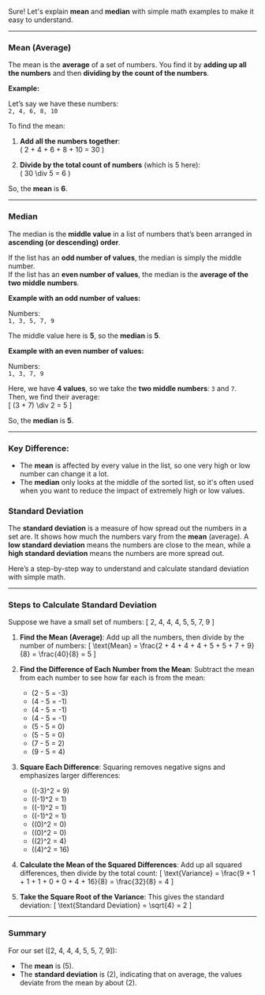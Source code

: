 Sure! Let's explain **mean** and **median** with simple math examples to make it easy to understand.

---

### **Mean (Average)**

The mean is the **average** of a set of numbers. You find it by **adding up all the numbers** and then **dividing by the count of the numbers**.

**Example:**

Let’s say we have these numbers:  
`2, 4, 6, 8, 10`

To find the mean:
1. **Add all the numbers together**:  
   \( 2 + 4 + 6 + 8 + 10 = 30 \)
   
2. **Divide by the total count of numbers** (which is 5 here):  
   \( 30 \div 5 = 6 \)

So, the **mean** is **6**.

---

### **Median**

The median is the **middle value** in a list of numbers that’s been arranged in **ascending (or descending) order**. 

If the list has an **odd number of values**, the median is simply the middle number.  
If the list has an **even number of values**, the median is the **average of the two middle numbers**.

**Example with an odd number of values:**

Numbers:  
`1, 3, 5, 7, 9`

The middle value here is **5**, so the **median** is **5**.

**Example with an even number of values:**

Numbers:  
`1, 3, 7, 9`

Here, we have **4 values**, so we take the **two middle numbers**: `3` and `7`.  
Then, we find their average:  
\[
(3 + 7) \div 2 = 5
\]

So, the **median** is **5**.

---

### **Key Difference**:

- The **mean** is affected by every value in the list, so one very high or low number can change it a lot.
- The **median** only looks at the middle of the sorted list, so it's often used when you want to reduce the impact of extremely high or low values.


### **Standard Deviation**

The **standard deviation** is a measure of how spread out the numbers in a set are. It shows how much the numbers vary from the **mean** (average). A **low standard deviation** means the numbers are close to the mean, while a **high standard deviation** means the numbers are more spread out.

Here’s a step-by-step way to understand and calculate standard deviation with simple math.

---

### Steps to Calculate Standard Deviation

Suppose we have a small set of numbers:
\[ 2, 4, 4, 4, 5, 5, 7, 9 \]

1. **Find the Mean (Average)**:
   Add up all the numbers, then divide by the number of numbers:
   \[
   \text{Mean} = \frac{2 + 4 + 4 + 4 + 5 + 5 + 7 + 9}{8} = \frac{40}{8} = 5
   \]

2. **Find the Difference of Each Number from the Mean**:
   Subtract the mean from each number to see how far each is from the mean:
   - \(2 - 5 = -3\)
   - \(4 - 5 = -1\)
   - \(4 - 5 = -1\)
   - \(4 - 5 = -1\)
   - \(5 - 5 = 0\)
   - \(5 - 5 = 0\)
   - \(7 - 5 = 2\)
   - \(9 - 5 = 4\)

3. **Square Each Difference**:
   Squaring removes negative signs and emphasizes larger differences:
   - \((-3)^2 = 9\)
   - \((-1)^2 = 1\)
   - \((-1)^2 = 1\)
   - \((-1)^2 = 1\)
   - \((0)^2 = 0\)
   - \((0)^2 = 0\)
   - \((2)^2 = 4\)
   - \((4)^2 = 16\)

4. **Calculate the Mean of the Squared Differences**:
   Add up all squared differences, then divide by the total count:
   \[
   \text{Variance} = \frac{9 + 1 + 1 + 1 + 0 + 0 + 4 + 16}{8} = \frac{32}{8} = 4
   \]

5. **Take the Square Root of the Variance**:
   This gives the standard deviation:
   \[
   \text{Standard Deviation} = \sqrt{4} = 2
   \]

---

### Summary

For our set \([2, 4, 4, 4, 5, 5, 7, 9]\):
- The **mean** is \(5\).
- The **standard deviation** is \(2\), indicating that on average, the values deviate from the mean by about \(2\).